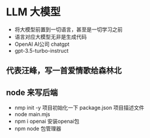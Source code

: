 # LLM 大模型
- 将大模型前置到一切语言，甚至是一切学习之前
- 语言对应大模型无非是生成代码
- OpenAI AI公司 chatgpt
- gpt-3.5-turbo-instruct

## 代表汪峰，写一首爱情歌给森林北

## node 来写后端
- nmp init -y 项目初始化一下
  package.json 项目描述文件
- node main.mjs
- npm i openai 安装openai包
- npm node 包管理器 